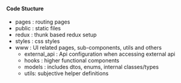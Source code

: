 #### Code Stucture
- pages :  routing pages
- public : static files
- redux : thunk  based redux setup
- styles : css styles 
- www : UI related pages, sub-components, utils and others
    - external_api : Api configuration when accessing external api
    - hooks : higher functional components
    - models : includes dtos, enums, internal classes/types
    - utils: subjective helper definitions